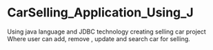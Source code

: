 # CarSelling_Application_Using_J
Using java language and JDBC technology creating selling car project Where user can add, remove , update and search car for selling. 
